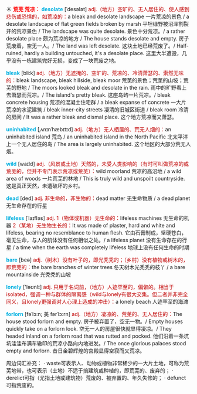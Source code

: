 ☀ <font color="red">**荒芜 荒凉：**</font>
<font color="sky blue">**desolate**</font> [ˈdesələt]
<font color="#c00000">adj.（地方）空旷的、无人居住的、使人感到悲伤或恐惧的，如荒凉的：</font>a bleak and desolate landscape 一片荒凉的景色 / a desolate landscape of flat green fields broken by marsh 平坦绿野被沼泽割裂开的荒凉景色 / The landscape was quite desolate. 景色十分荒凉。/ a rather desolate place 颇为荒凉的地方 / The house stands desolate and empty. 房子荒废着，空无一人。/ The land was left desolate. 这块土地已经荒废了。/ Half-ruined, hardly a building untouched, it's a desolate place. 这里大半遭毁，几乎没有一栋建筑完好无损，变成了一块荒废之地。
           
<font color="sky blue">**bleak**</font> [bli:k]
<font color="#c00000">adj.（地方）无遮掩的、空旷的、荒凉的、冷清萧瑟的、索然无味的：</font>bleak landscape, bleak hillside, bleak moor 荒芜的景色；荒芜的山坡；荒芜的野地 / The moors looked bleak and desolate in the rain. 雨中的旷野看上去萧瑟而荒凉。/ The island's pretty bleak. 这座岛屿一片荒凉。/ bleak concrete housing 荒凉的混凝土住宅群 / a bleak expanse of concrete 一大片荒凉的水泥建筑 / bleak inner-city streets 凄清的旧城区街道 / bleak room 冷清的房间 / It was a rather bleak and dismal place. 这个地方荒凉而又萧瑟。           

<font color="sky blue">**uninhabited**</font> [ˌʌnɪnˈhæbɪtɪd]
<font color="#c00000">adj.（地方）无人栖居的、荒无人烟的：</font>an uninhabited island 荒岛 / an uninhabited island in the North Pacific 北太平洋上一个无人居住的岛 / The area is largely uninhabited. 这个地区的大部分荒无人烟。

<font color="sky blue">**wild**</font> [waɪld] 
<font color="#c00000">adj.（风景或土地）天然的，未受人类影响的（有时可叫做荒凉的或荒芜的，但并不专门表示荒凉或荒芜）：</font>wild moorland 荒凉的高沼地 / a wild area of woods 一片荒芜的林地 / This is truly wild and unspoilt countryside. 这是真正天然，未遭破坏的乡村。

<font color="sky blue">**dead**</font> [ded] 
<font color="#c00000">adj. 非生命的，非生物的：</font>dead matter 无生命物质 / a dead planet 无生命存在的行星
           
<font color="sky blue">**lifeless**</font> [ˈlaɪfləs]
<font color="#c00000">adj. 1（物体或机器）无生命的：</font>lifeless machines 无生命的机器 <font color="#c00000">2（某地）无生物生长的：</font>It was made of plaster, hard and white and lifeless, bearing no resemblance to human flesh. 它由石膏制成，坚硬苍白，毫无生命，与人的肌体没有任何相似之处。/ a lifeless planet 没有生命存在的行星 / a time when the earth was completely lifeless 地球上没有任何生命的时期

<font color="sky blue">**bare**</font> [beə] 
<font color="#c00000">adj.（树木）没有叶子的，即光秃秃的；（乡村）没有植物或树木的，即荒芜的：</font>the bare branches of winter trees 冬天树木光秃秃的枝丫 / a bare mountainside 光秃秃的山坡

<font color="sky blue">**lonely**</font> ['ləʊnlɪ] 
<font color="#c00000">adj. 只用于名词前，（地方）人迹罕至的，偏僻的。相当于isolated，强调一种与群体的隔离感（wild与lonely有很大交集。但二者并非完全同义，且lonely更强调对人心理上造成的冲击）：</font>a lonely beach 人迹罕至的海滩
           
<font color="sky blue">**forlorn**</font> [fəˈlɔ:n; 美 fərˈlɔ:rn]
<font color="#c00000">adj.（地方）凄凉的、荒芜的、无人居住的：</font>The house stood forlorn and empty. 房子被弃置了，空无一物。/ Empty houses quickly take on a forlorn look. 空无一人的房屋很快就显得凄凉。/ They headed inland on a forlorn road that was rutted and pocked. 他们沿着一条坑坑洼洼布满车辙印的荒凉小路向内地进发。/ The once glorious palaces stood empty and forlorn. 昔日金碧辉煌的宫殿显得空寂而又荒凉。

周边词汇补充：
· waste可表示人、动物或植物非常稀少的一大片土地，可称为荒芜地带，也可表示（土地）不适于搞建筑或种植的，即荒芜的、废弃的；
· derelict可指（尤指土地或建筑物）荒废的、被弃置的、年久失修的；
· defunct可指荒废的。
